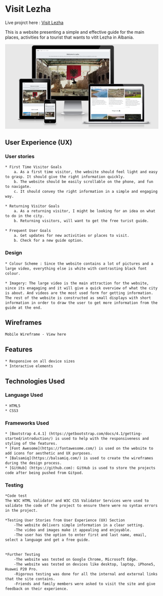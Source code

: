 # Visit Lezha
Live projrct here : [Visit Lezha](https://elgas.github.io/visit-lezha)

This is a website presenting a simple and effective guide for the main places, activities for a tourist that wants to vitit Lezha in Albania.

![Responsive](responsive.png)

## User Experience (UX)

### User stories

    * First Time Visitor Goals
        a. As a first time visitor, the website should feel light and easy to grasp. It should give the right information quickly. 
        b. The website should be easily scrollable on the phone, and fun to navigate.
        c. It should convey the right information in a simple and engaging way.
    
    * Returning Visitor Goals
        a. As a returning visitor, I might be looking for an idea on what to do in the city.
        b. Returning visitors, will want to get the free turist guide.
    
    * Frequent User Goals
        a. Get updates for new activities or places to visit.
        b. Check for a new guide option.

### Design

    * Colour Scheme : Since the website contains a lot of pictures and a large video, everything else is white with contrasting black font colour.

    * Imagery: The large video is the main attraction for the website, since its enagaging and it will give a quick overview of what the city is about. And videos are the most used form for getting information. 
    The rest of the website is constructed as small displays with short information in order to draw the user to get more information from the guide at the end.

## Wireframes
    Mobile Wireframe - View here

## Features
    * Responsive on all device sizes
    * Interactive elements

## Technologies Used

### Language Used
    * HTML5
    * CSS3

### Frameworks Used
    * [Bootstrap 4.4.1] (https://getbootstrap.com/docs/4.1/getting-started/introduction/) is used to help with the responsiveness and styling of the features.
    * [Font Awesome](https://fontawesome.com/) is used on the website to add icons for aesthetic and UX purposes.
    * [Balsamiq](https://balsamiq.com/) is used to create the wireframes during the design process.
    * [GitHub] (https://github.com): GitHub is used to store the projects code after being pushed from Gitpod.

### Testing

    *Code test
    The W3C HTML Validator and W3C CSS Validator Services were used to validate the code of the project to ensure there were no syntax errors in the project.

    *Testing User Stories from User Experience (UX) Section
        -The website delivers simple information in a clear setting. 
        -The video and images make it appealing and enjoyable.
        -The user has the option to enter first and last name, email, select a language and get a free guide.


    *Further Testing
        -The website was tested on Google Chrome, Microsoft Edge.
        -The website was tested on devices like desktop, laptop, iPhone5, Huawei P20 Pro.
        -Rigorous testing was done for all the internal and external links that the site contains.
        -Friends and family members were asked to visit the site and give feedback on their experience.





